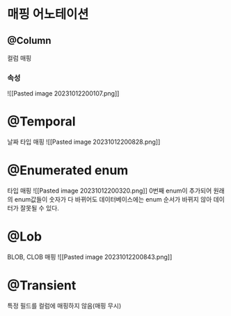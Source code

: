 # 매핑 어노테이션
## @Column 
컬럼 매핑
### 속성
![[Pasted image 20231012200107.png]]
# @Temporal 
날짜 타입 매핑
![[Pasted image 20231012200828.png]]
# @Enumerated enum 
타입 매핑 
![[Pasted image 20231012200320.png]]
0번째 enum이 추가되어 원래의 enum값들이 숫자가 다 바뀌어도 데이터베이스에는 enum 순서가 바뀌지 않아 데이터가 잘못될 수 있다.
# @Lob 
BLOB, CLOB 매핑 
![[Pasted image 20231012200843.png]]
# @Transient
특정 필드를 컬럼에 매핑하지 않음(매핑 무시)